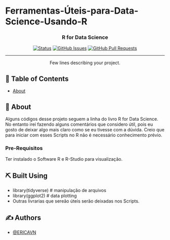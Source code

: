 # Ferramentas-Úteis-para-Data-Science-Usando-R
<h3 align="center">R for Data Science</h3>

<div align="center">

[![Status](https://img.shields.io/badge/status-active-success.svg)]()
[![GitHub Issues](https://img.shields.io/github/issues/kylelobo/The-Documentation-Compendium.svg)](https://github.com/kylelobo/The-Documentation-Compendium/issues)
[![GitHub Pull Requests](https://img.shields.io/github/issues-pr/kylelobo/The-Documentation-Compendium.svg)](https://github.com/kylelobo/The-Documentation-Compendium/pulls)


</div>

---

<p align="center"> Few lines describing your project.
    <br> 
</p>

## 📝 Table of Contents

- [About](#about)


## 🧐 About <a name = "about"></a>

Alguns códigos desse projeto seguem a linha do livro R for Data Science. No entanto irei fazendo alguns comentários que considero útil, pois eu gosto de deixar algo mais claro como se eu tivesse com a dúvida. Creio que para iniciar com esses Scripts no R não é necessário conhecimento prévio.


### Pre-Requisitos

Ter instalado o Software R e R-Studio para visualização.


## ⛏️ Built Using <a name = "built_using"></a>

- library(tidyverse)  # manipulação de arquivos
- library(ggplot2)    # data plotting
- Outras livrarias que sereão úteis serão deixadas nos Scripts.

## ✍️ Authors <a name = "authors"></a>

- [@ERICAVN](https://github.com/ERICAVN)